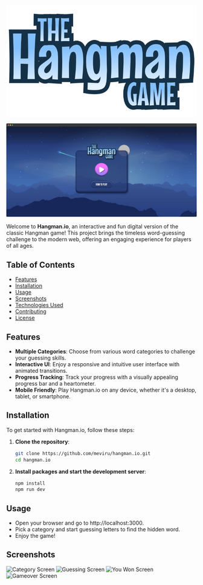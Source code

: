 <p align="center"><img alt="Hangman.io" src="https://raw.githubusercontent.com/meviru/github-repo-assets/main/hangman.io/logo.svg"></p>
<img src="https://github.com/meviru/github-repo-assets/blob/main/hangman.io/screely-1720786674338.png" alt="Welcome Screen">

Welcome to **Hangman.io**, an interactive and fun digital version of the classic Hangman game! This project brings the timeless word-guessing challenge to the modern web, offering an engaging experience for players of all ages.

## Table of Contents

- [Features](#features)
- [Installation](#installation)
- [Usage](#usage)
- [Screenshots](#screenshots)
- [Technologies Used](#technologies-used)
- [Contributing](#contributing)
- [License](#license)

## Features

- **Multiple Categories**: Choose from various word categories to challenge your guessing skills.
- **Interactive UI**: Enjoy a responsive and intuitive user interface with animated transitions.
- **Progress Tracking**: Track your progress with a visually appealing progress bar and a heartometer.
- **Mobile Friendly**: Play Hangman.io on any device, whether it's a desktop, tablet, or smartphone.

## Installation

To get started with Hangman.io, follow these steps:

1. **Clone the repository**:
   ```sh
   git clone https://github.com/meviru/hangman.io.git
   cd hangman.io
4. **Install packages and start the development server**:
   ```sh
   npm install
   npm run dev

## Usage
- Open your browser and go to http://localhost:3000.
- Pick a category and start guessing letters to find the hidden word.
- Enjoy the game!

## Screenshots
![Category Screen](https://github.com/meviru/github-repo-assets/blob/main/hangman.io/screely-1720786695013.png)
![Guessing Screen](https://github.com/meviru/github-repo-assets/blob/main/hangman.io/screely-1720786711011.png)
![You Won Screen](https://github.com/meviru/github-repo-assets/blob/main/hangman.io/screely-1720786774500.png)
![Gameover Screen](https://github.com/meviru/github-repo-assets/blob/main/hangman.io/screely-1720786726681.png)
